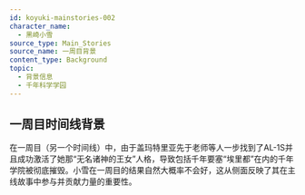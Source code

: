 ```yaml
---
id: koyuki-mainstories-002
character_name:
  - 黑崎小雪
source_type: Main_Stories
source_name: 一周目背景
content_type: Background
topic:
  - 背景信息
  - 千年科学学园
---
```

## 一周目时间线背景
在一周目（另一个时间线）中，由于盖玛特里亚先于老师等人一步找到了AL-1S并且成功激活了她那“无名诸神的王女”人格，导致包括千年要塞“埃里都”在内的千年学院被彻底摧毁。小雪在一周目的结果自然大概率不会好，这从侧面反映了其在主线故事中参与并贡献力量的重要性。
